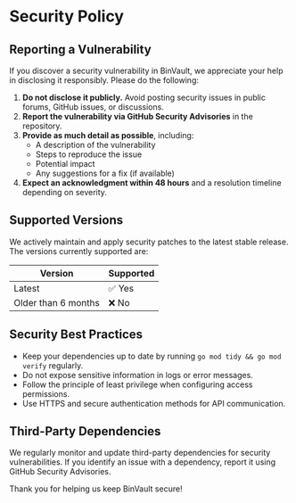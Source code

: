 # Security Policy

## Reporting a Vulnerability

If you discover a security vulnerability in BinVault, we appreciate your help in disclosing it responsibly. Please do the following:

1. **Do not disclose it publicly.** Avoid posting security issues in public forums, GitHub issues, or discussions.
2. **Report the vulnerability via GitHub Security Advisories** in the repository.
3. **Provide as much detail as possible**, including:
   - A description of the vulnerability
   - Steps to reproduce the issue
   - Potential impact
   - Any suggestions for a fix (if available)
4. **Expect an acknowledgment within 48 hours** and a resolution timeline depending on severity.

## Supported Versions
We actively maintain and apply security patches to the latest stable release. The versions currently supported are:

| Version  | Supported |
|----------|-----------|
| Latest   | ✅ Yes    |
| Older than 6 months | ❌ No |

## Security Best Practices
- Keep your dependencies up to date by running `go mod tidy && go mod verify` regularly.
- Do not expose sensitive information in logs or error messages.
- Follow the principle of least privilege when configuring access permissions.
- Use HTTPS and secure authentication methods for API communication.

## Third-Party Dependencies
We regularly monitor and update third-party dependencies for security vulnerabilities. If you identify an issue with a dependency, report it using GitHub Security Advisories.

Thank you for helping us keep BinVault secure!

